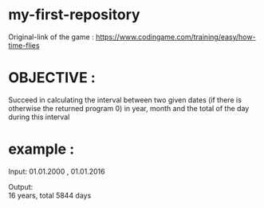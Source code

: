 # my-first-repository
Original-link of the game : https://www.codingame.com/training/easy/how-time-flies

# OBJECTIVE : 
Succeed in calculating the interval between two given dates (if there is otherwise the returned program 0) in year, month and the total of the day during this interval

# example : 
Input:
01.01.2000 , 
01.01.2016

Output:  
16 years, total 5844 days
